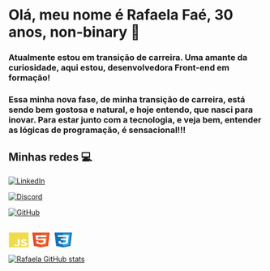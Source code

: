 # **Olá, meu nome é Rafaela Faé, 30 anos, non-binary 🌈** #

### Atualmente estou em transição de carreira. Uma amante da curiosidade, aqui estou, desenvolvedora Front-end em formação! ###

### Essa minha nova fase, de minha transição de carreira, está sendo bem gostosa e natural, e hoje entendo, que nasci para inovar. Para estar junto com a tecnologia, e veja bem, entender as lógicas de programação, é sensacional!!!

## **Minhas redes 💻** ##

 [![LinkedIn](https://img.shields.io/badge/LinkedIn-0077B5?style=for-the-badge&logo=linkedin&logoColor=white)](https://www.linkedin.com/in/rafaelafae/)

 [![Discord](https://img.shields.io/badge/Discord-7289DA?style=for-the-badge&logo=discord&logoColor=white)](https://https://discord.com/channels/@rafaelafae/)

 [![GitHub](https://img.shields.io/badge/GitHub-100000?style=for-the-badge&logo=github&logoColor=white)](https://github.com/rafaelafae)

<div style="display: inline_block"><br>
 <img align="center" alt="Rafa-Js" height="30" width="40" src="https://raw.githubusercontent.com/devicons/devicon/master/icons/javascript/javascript-plain.svg">
 <img align="center" alt="Rafa-HTML" height="30" width="40" src="https://raw.githubusercontent.com/devicons/devicon/master/icons/html5/html5-original.svg">
 <img align="center" alt="Rafa-CSS" height="30" width="40" src="https://raw.githubusercontent.com/devicons/devicon/master/icons/css3/css3-original.svg">
</div>

[![Rafaela GitHub stats](https://github-readme-stats.vercel.app/api?username=rafaelafae)](https://github.com/rafaelafae/github-readme-stats)
